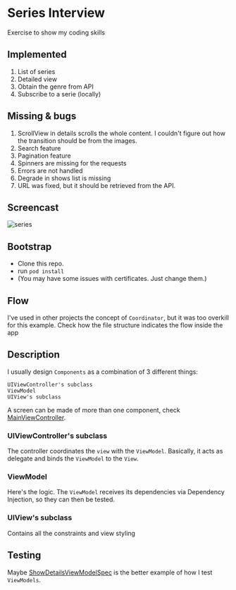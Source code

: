 # Series Interview
Exercise to show my coding skills

## Implemented
1. List of series
2. Detailed view
3. Obtain the genre from API
4. Subscribe to a serie (locally)

## Missing & bugs
1. ScrollView in details scrolls the whole content. I couldn't figure out how the transition should be from the images.
2. Search feature
3. Pagination feature
4. Spinners are missing for the requests
5. Errors are not handled
6. Degrade in shows list is missing
7. URL was fixed, but it should be retrieved from the API.

## Screencast
![series](https://user-images.githubusercontent.com/12101394/51504225-97d7ba00-1dbe-11e9-9882-ffe008367cb4.gif)

## Bootstrap
* Clone this repo.
* run ```pod install```
* (You may have some issues with certificates. Just change them.)

## Flow
I've used in other projects the concept of `Coordinator`, but it was too overkill for this example. Check how the file structure indicates the flow inside the app

## Description
I usually design `Components` as a combination of 3 different things:
```
UIViewController's subclass
ViewModel
UIView's subclass
```
A screen can be made of more than one component, check [MainViewController](https://github.com/FranDepascuali/SeriesInterview/blob/master/Series/Main/MainViewController.swift). 

### UIViewController's subclass
The controller coordinates the `view` with the `ViewModel`. Basically, it acts as delegate and binds the `ViewModel` to the `View`.

### ViewModel
Here's the logic. The `ViewModel` receives its dependencies via Dependency Injection, so they can then be tested. 

### UIView's subclass
Contains all the constraints and view styling

## Testing
Maybe [ShowDetailsViewModelSpec](https://github.com/FranDepascuali/SeriesInterview/blob/master/SeriesTests/Main/AllShows/ShowDetails/ShowDetailsViewModelSpec.swift) is the better example of how I test `ViewModels`. 
